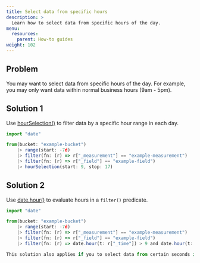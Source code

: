 ```yaml
---
title: Select data from specific hours
description: >
  Learn how to select data from specific hours of the day. 
menu:
  resources:
    parent: How-to guides
weight: 102
---
```


## Problem
You may want to select data from specific hours of the day. For example, you may only want data within normal business hours (9am - 5pm). 

## Solution 1
Use [hourSelection()](/flux/v0.x/stdlib/universe/hourselection/) to filter data by a specific hour range in each day. 

```js 
import "date"

from(bucket: "example-bucket")
    |> range(start: -7d)
    |> filter(fn: (r) => r["_measurement"] == "example-measurement")
    |> filter(fn: (r) => r["_field"] == "example-field")
    |> hourSelection(start: 9, stop: 17)
```


## Solution 2
Use [date.hour()](/flux/v0.x/stdlib/date/hour/) to evaluate hours in a `filter()` predicate. 

```js 
import "date"

from(bucket: "example-bucket")
    |> range(start: -7d)
    |> filter(fn: (r) => r["_measurement"] == "example-measurement")
    |> filter(fn: (r) => r["_field"] == "example-field")
    |> filter(fn: (r) => date.hour(t: r["_time"]) > 9 and date.hour(t: r["_time"]) < 17)

This solution also applies if you to select data from certain seconds in a minute, minutes in an hour, days in the month, months in the year, etc. Use the [Flux `date` package](/flux/v0.x/stdlib/date/) to assign integer representations to your data and filter for your desired schedule. 